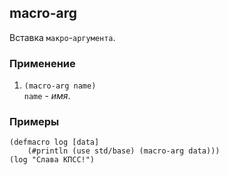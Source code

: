## macro-arg
Вставка `макро`-`аргумента`.

### Применение

1. `(macro-arg name)`<br>
`name` - _имя_.

### Примеры

```pihta
(defmacro log [data]
    (#println (use std/base) (macro-arg data)))
(log "Слава КПСС!")
```